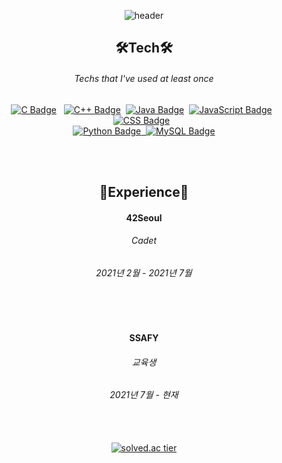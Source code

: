 <div align= "center">
  
![header](https://capsule-render.vercel.app/api?type=waving&color=df8177&height=250&section=header&text=superpangE&animation=twinkling&fontColor=f0f0f0&fontSize=60)

## 🛠Tech🛠
###### Techs that I've used at least once <br>
 [![C Badge](http://img.shields.io/badge/-C-black?style=flat-square&logo=C&logoColor=ffffff)]()  &nbsp; [![C++ Badge](http://img.shields.io/badge/-C++-00599C?style=flat-square&logo=c%2B%2B&logoColor=ffffff)]()  &nbsp;[![Java Badge](http://img.shields.io/badge/-Java-007396?style=flat-square&logo=Java&logoColor=ffffff)]()&nbsp; [![JavaScript Badge](http://img.shields.io/badge/-JavaScript-feda2c?style=flat-square&logo=JavaScript&logoColor=ffffff)]()&nbsp;&nbsp;[![CSS Badge](http://img.shields.io/badge/-CSS-1572B6?style=flat-square&logo=CSS3&logoColor=ffffff)]() &nbsp;<br>[![Python Badge](http://img.shields.io/badge/-Python-3776AB?style=flat-square&logo=Python&logoColor=ffffff)]()[&nbsp;&nbsp;![MySQL Badge](http://img.shields.io/badge/-MySQL-4479A1?style=flat-square&logo=MySQL&logoColor=ffffff)]()

<br><br>
## 🐣Experience🐣
#### 42Seoul
###### Cadet
###### 2021년 2월 - 2021년 7월
<br><br>
#### SSAFY
###### 교육생
###### 2021년 7월 - 현재

<br><br>
[![solved.ac tier](http://mazassumnida.wtf/api/v2/generate_badge?boj=cdpkct)](https://solved.ac/cdpkct)

<!--
**superpangE/superpangE** is a ✨ _special_ ✨ repository because its `README.md` (this file) appears on your GitHub profile.

Here are some ideas to get you started:

- 🔭 I’m currently working on ...
- 🌱 I’m currently learning ...
- 👯 I’m looking to collaborate on ...
- 🤔 I’m looking for help with ...
- 💬 Ask me about ...
- 📫 How to reach me: ...
- 😄 Pronouns: ...
- ⚡ Fun fact: ...
-->
</div>
